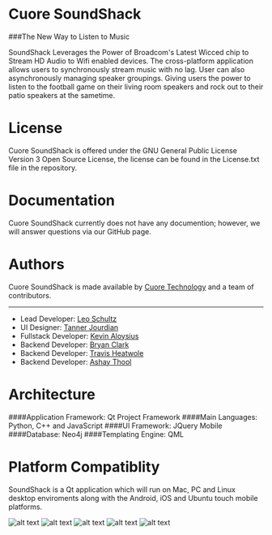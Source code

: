 Cuore SoundShack
==========

###The New Way to Listen to Music

SoundShack Leverages the Power of Broadcom's Latest Wicced chip to Stream HD Audio to Wifi enabled devices. The cross-platform application allows users to synchronously stream music with no lag. User can also asynchronously managing speaker groupings. Giving users the power to listen to the football game on their living room speakers and rock out to their patio speakers at the sametime.

License
===========

Cuore SoundShack is offered under the GNU General Public License Version 3 Open Source License, the license can be found in the License.txt file in the repository.

Documentation
===========

Cuore SoundShack currently does not have any documention; however, we will answer questions via our GitHub page.

Authors
===========

Cuore SoundShack is made available by [Cuore Technology](http://cuore.io) and a team of contributors.

-----------------------

*   Lead Developer: [Leo Schultz](https://github.com/Leeboy6610)
*   UI Designer: [Tanner Jourdian](https://github.com/)
*   Fullstack Developer: [Kevin Aloysius](https://github.com/kevinaloys)
*   Backend Developer: [Bryan Clark](https://github.com/BryanDClark)
*   Backend Developer: [Travis Heatwole](https://github.com/heatwole)
*   Backend Developer: [Ashay Thool](https://github.com/)


Architecture
===========

####Application Framework: Qt Project Framework
####Main Languages: Python, C++ and JavaScript
####UI Framework: JQuery Mobile
####Database: Neo4j
####Templating Engine: QML

Platform Compatiblity
===========

SoundShack is a Qt application which will run on Mac, PC and Linux desktop enviroments along with the Android, iOS and Ubuntu touch mobile platforms.


![alt text](http://design.ubuntu.com/wp-content/uploads/logo-ubuntu_st_no%C2%AE-black-hex.png "Ubuntu Logo")
![alt text](http://cdn2.hubspot.net/hub/245892/file-360088931-png/Icons/android-logo-black.png "Android Logo")
![alt text](http://www.radiodardania.com/v2/images/ios-transparent.png "iOS Logo")
![alt text](http://upload.wikimedia.org/wikipedia/en/thumb/d/d7/Osx-mavericks-logo.png/600px-Osx-mavericks-logo.png "OS X Logo")
![alt text](http://icons.iconarchive.com/icons/visualpharm/icons8-metro-style/512/Operating-Sysytems-Windows-icon.png "Windows Logo")
